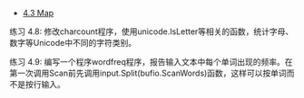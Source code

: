 - [4.3 Map](https://books.studygolang.com/gopl-zh/ch4/ch4-03.html)

练习 4.8: 修改charcount程序，使用unicode.IsLetter等相关的函数，统计字母、数字等Unicode中不同的字符类别。

练习 4.9: 编写一个程序wordfreq程序，报告输入文本中每个单词出现的频率。在第一次调用Scan前先调用input.Split(bufio.ScanWords)函数，这样可以按单词而不是按行输入。
